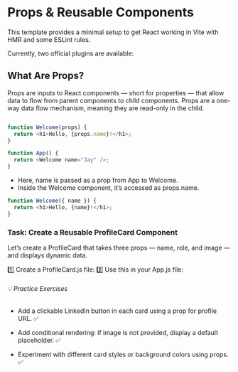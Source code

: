 # Props & Reusable Components

This template provides a minimal setup to get React working in Vite with HMR and some ESLint rules.

Currently, two official plugins are available:


## What Are Props?

Props are inputs to React components — short for properties — that allow data to flow from parent components to child components. Props are a one-way data flow mechanism, meaning they are read-only in the child.


```ts

function Welcome(props) {
  return <h1>Hello, {props.name}!</h1>;
}

function App() {
  return <Welcome name="Jay" />;
}

```

- Here, name is passed as a prop from App to Welcome.
- Inside the Welcome component, it’s accessed as props.name.


```js
function Welcome({ name }) {
  return <h1>Hello, {name}!</h1>;
}
```

###  Task: Create a Reusable ProfileCard Component
Let’s create a ProfileCard that takes three props — name, role, and image — and displays dynamic data.

1️⃣ Create a ProfileCard.js file:
2️⃣ Use this in your App.js file:

###### 💡 Practice Exercises
- Add a clickable LinkedIn button in each card using a prop for profile URL. ✅

- Add conditional rendering: if image is not provided, display a default placeholder. ✅

- Experiment with different card styles or background colors using props. ✅
